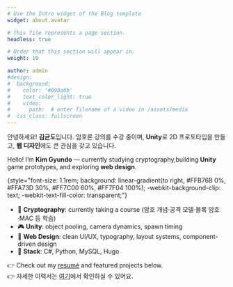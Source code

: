 ```yaml
---
# Use the Intro widget of the Blog template
widget: about.avatar

# This file represents a page section.
headless: true

# Order that this section will appear in.
weight: 10

author: admin
#design:
#  background:
#    color: '#090a0b'
#    text_color_light: true
#    video:
#      path:  # enter filename of a video in /assets/media
#  css_class: fullscreen
---
```


안녕하세요! **김균도**입니다. 암호론 강의를 수강 중이며, **Unity**로 2D 프로토타입을 만들고, **웹 디자인**에도 큰 관심을 갖고 있습니다.

Hello! I’m **Kim Gyundo** — currently studying cryptography,building **Unity** game prototypes, and exploring **web design**.  

{style="font-size: 1.1rem; background: linear-gradient(to right, #FFB76B 0%, #FFA73D 30%, #FF7C00 60%, #FF7F04 100%); -webkit-background-clip: text; -webkit-text-fill-color: transparent;"}

- 🔐 **Cryptography**: currently taking a course (암호 개념·공격 모델·블록 암호·MAC 등 학습)  
- 🎮 **Unity**: object pooling, camera dynamics, spawn timing  
- 🎨 **Web Design**: clean UI/UX, typography, layout systems, component-driven design  
- 🧰 **Stack**: C#, Python, MySQL, Hugo

👉 Check out my [resumé](/uploads/resume.pdf) and featured projects below.  
👉 자세한 이력서는 [여기](/uploads/resume.pdf)에서 확인하실 수 있어요.
